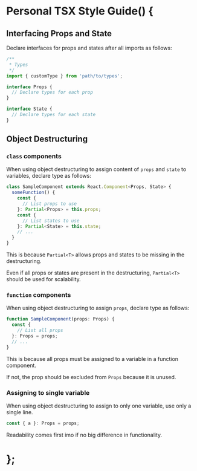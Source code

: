 # Personal TSX Style Guide() {

## Interfacing Props and State

Declare interfaces for props and states after all imports as follows:

```typescript
/**
 * Types
 */
import { customType } from 'path/to/types';

interface Props {
  // Declare types for each prop
}

interface State {
  // Declare types for each state
}
```

## Object Destructuring

### `class` components

When using object destructuring to assign content of `props` and `state` to variables, declare type as follows:

```typescript
class SampleComponent extends React.Component<Props, State> {
  someFunction() {
    const {
      // List props to use
    }: Partial<Props> = this.props;
    const {
      // List states to use
    }: Partial<State> = this.state;
    // ...
  }
}
```

This is because `Partial<T>` allows props and states to be missing in the destructuring.

Even if all props or states are present in the destructuring, `Partial<T>` should be used for scalability.


### `function` components

When using object destructuring to assign `props`, declare type as follows:

```typescript
function SampleComponent(props: Props) {
  const {
    // List all props
  }: Props = props;
  // ...
}
```

This is because all props must be assigned to a variable in a function component.

If not, the prop should be excluded from `Props` because it is unused.

### Assigning to single variable

When using object destructuring to assign to only one variable, use only a single line.

```typescript
const { a }: Props = props;
```

Readability comes first imo if no big difference in functionality.

# };
